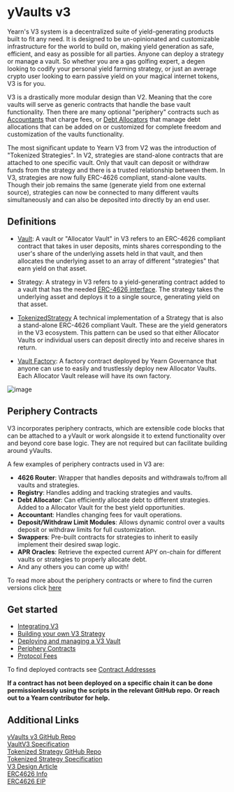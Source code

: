# yVaults v3

Yearn's V3 system is a decentralized suite of yield-generating products built to fit any need. It is designed to be un-opinionated and customizable infrastructure for the world to build on, making yield generation as safe, efficient, and easy as possible for all parties. Anyone can deploy a strategy or manage a vault. So whether you are a gas golfing expert, a degen looking to codify your personal yield farming strategy, or just an average crypto user looking to earn passive yield on your magical internet tokens, V3 is for you.

V3 is a drastically more modular design than V2. Meaning that the core vaults will serve as generic contracts that handle the base vault functionality. Then there are many optional "periphery" contracts such as [Accountants](/developers/v3/periphery#accountant) that charge fees, or [Debt Allocators](/developers/v3/periphery#debt-allocator) that manage debt allocations that can be added on or customized for complete freedom and customization of the vaults functionality.

The most significant update to Yearn V3 from V2 was the introduction of "Tokenized Strategies". In V2, strategies are stand-alone contracts that are attached to one specific vault. Only that vault can deposit or withdraw funds from the strategy and there is a trusted relationship between them. In V3, strategies are now fully ERC-4626 compliant, stand-alone vaults. Though their job remains the same (generate yield from one external source), strategies can now be connected to many different vaults simultaneously and can also be deposited into directly by an end user.

## Definitions

- [Vault](https://github.com/yearn/yearn-vaults-v3/blob/master/contracts/VaultV3.vy): A vault or "Allocator Vault" in V3 refers to an ERC-4626 compliant contract that takes in user deposits, mints shares corresponding to the user's share of the underlying assets held in that vault, and then allocates the underlying asset to an array of different "strategies" that earn yield on that asset.

- Strategy: A strategy in V3 refers to a yield-generating contract added to a vault that has the needed [ERC-4626 interface](https://github.com/yearn/yearn-vaults-v3/blob/master/contracts/VaultV3.vy#L40). The strategy takes the underlying asset and deploys it to a single source, generating yield on that asset.

- [TokenizedStrategy](https://github.com/yearn/tokenized-strategy/blob/master/src/TokenizedStrategy.sol) A technical implementation of a Strategy that is also a stand-alone ERC-4626 compliant Vault. These are the yield generators in the V3 ecosystem. This pattern can be used so that either Allocator Vaults or individual users can deposit directly into and receive shares in return.

- [Vault Factory](https://github.com/yearn/yearn-vaults-v3/blob/master/contracts/VaultFactory.vy): A factory contract deployed by Yearn Governance that anyone can use to easily and trustlessly deploy new Allocator Vaults. Each Allocator Vault release will have its own factory.

![image](/img/diagrams/yvaults-v3-more-detail.png)

## Periphery Contracts

V3 incorporates periphery contracts, which are extensible code blocks that can be attached to a yVault or work alongside it to extend functionality over and beyond core base logic. They are not required but can facilitate building around yVaults.

A few examples of periphery contracts used in V3 are:

- **4626 Router**: Wrapper that handles deposits and withdrawals to/from all vaults and strategies.
- **Registry**: Handles adding and tracking strategies and vaults.
- **Debt Allocator**: Can efficiently allocate debt to different strategies. Added to a Allocator Vault for the best yield opportunities.
- **Accountant**: Handles changing fees for vault operations.
- **Deposit/Withdraw Limit Modules**: Allows dynamic control over a vaults deposit or withdraw limits for full customization.
- **Swappers**: Pre-built contracts for strategies to inherit to easily implement their desired swap logic.
- **APR Oracles**: Retrieve the expected current APY on-chain for different vaults or strategies to properly allocate debt.
- And any others you can come up with!

To read more about the periphery contracts or where to find the curren versions click [here](./periphery.md)

## Get started

- [Integrating V3](/developers/v3/integrating_v3)
- [Building your own V3 Strategy](/developers/v3/strategy_writing_guide)
- [Deploying and managing a V3 Vault](/developers/v3/vault_management)
- [Periphery Contracts](/developers/v3/periphery)
- [Protocol Fees](/developers/v3/protocol_fees)

To find deployed contracts see [Contract Addresses](/developers/addresses/v3-contracts)

**If a contract has not been deployed on a specific chain it can be done permissionlessly using the scripts in the relevant GitHub repo. Or reach out to a Yearn contributor for help.**

## Additional Links

[yVaults v3 GitHub Repo](https://github.com/yearn/yearn-vaults-v3)  
[VaultV3 Specification](https://github.com/yearn/yearn-vaults-v3/blob/master/TECH_SPEC.md)  
[Tokenized Strategy GitHub Repo](https://github.com/yearn/tokenized-strategy)  
[Tokenized Strategy Specification](https://github.com/yearn/tokenized-strategy/blob/master/SPECIFICATION.md)  
[V3 Design Article](https://medium.com/iearn/yearnv3-motivation-and-design-107840cb4844)  
[ERC4626 Info](https://erc4626.info/)  
[ERC4626 EIP](https://eips.ethereum.org/EIPS/eip-4626)  
